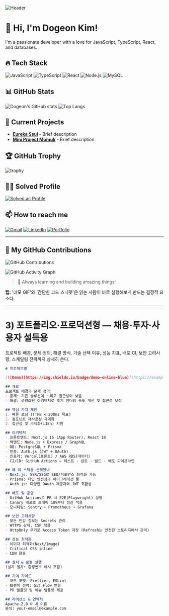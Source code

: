 ![Header](https://capsule-render.vercel.app/api?type=waving&color=gradient&height=200&section=header&text=Dogeon's%20GitHub&fontSize=40&fontAlignY=35&desc=Welcome%20to%20my%20profile!&descSize=20&descAlignY=55)

# 👋 Hi, I'm Dogeon Kim!
I'm a passionate developer with a love for JavaScript, TypeScript, React, and databases.

## 🔥 Tech Stack
![JavaScript](https://img.shields.io/badge/JavaScript-F7DF1E?style=for-the-badge&logo=javascript&logoColor=black)
![TypeScript](https://img.shields.io/badge/TypeScript-3178C6?style=for-the-badge&logo=typescript&logoColor=white)
![React](https://img.shields.io/badge/React-61DAFB?style=for-the-badge&logo=react&logoColor=black)
![Node.js](https://img.shields.io/badge/Node.js-339933?style=for-the-badge&logo=nodedotjs&logoColor=white)
![MySQL](https://img.shields.io/badge/MySQL-4479A1?style=for-the-badge&logo=mysql&logoColor=white)

## 📊 GitHub Stats
![Dogeon's GitHub stats](https://github-readme-stats.vercel.app/api?username=dogeonkim1&show_icons=true&theme=radical)
![Top Langs](https://github-readme-stats.vercel.app/api/top-langs/?username=dogeonkim1&layout=compact&theme=radical)

## 🚀 Current Projects
- **[Eureka Ssul](https://github.com/pillow12360/eureka-ssul)** - Brief description
- **[Mini Project Momuk](https://github.com/mini-project-03/Backend3)** - Brief description

## 🏆 GitHub Trophy
![trophy](https://github-profile-trophy.vercel.app/?username=dogeonkim1&theme=onedark)

## 🏃‍♂️ Solved Profile
[![Solved.ac Profile](http://mazassumnida.wtf/api/generate_badge?boj=caddibo4)](https://solved.ac/caddibo4)

## 📫 How to reach me
[![Gmail](https://img.shields.io/badge/Gmail-d14836?style=for-the-badge&logo=gmail&logoColor=white)](mailto:your-email@gmail.com)
[![LinkedIn](https://img.shields.io/badge/LinkedIn-0077B5?style=for-the-badge&logo=linkedin&logoColor=white)](https://www.linkedin.com/in/yourprofile)
[![Portfolio](https://img.shields.io/badge/Portfolio-000000?style=for-the-badge&logo=firefox&logoColor=white)](https://your-portfolio.com)

---
## 🌱 My GitHub Contributions
![GitHub Contributions](https://github-readme-streak-stats.herokuapp.com/?user=dogeonkim1&theme=tokyonight&hide_border=true)

![GitHub Activity Graph](https://github-readme-activity-graph.vercel.app/graph?username=dogeonkim1&theme=github)

> 🚀 Always learning and building amazing things!


**팁:** '데모 GIF'와 '간단한 코드 스니펫'은 읽는 사람이 바로 실행해보게 만드는 결정적 요소다.

---

# 3) 포트폴리오·프로덕션형 — 채용·투자·사용자 설득용
프로젝트 배경, 문제 정의, 해결 방식, 기술 선택 이유, 성능 지표, 배포·CI, 보안 고려사항, 스케일링 전략까지 상세히 쓴다.

```markdown
# 프로젝트명

[![Demo](https://img.shields.io/badge/demo-online-blue)](https://example.com) [![License](https://img.shields.io/badge/license-Apache--2.0-blueviolet)](LICENSE)

## 개요
프로젝트 배경과 문제 정의:
- 문제: 기존 솔루션이 느리고 접근성이 낮음
- 해결: 경량화된 아키텍처로 초기 렌더링 속도 개선 및 접근성 보장

## 핵심 가치 제안
1. 빠른 로딩 (TTFB < 200ms 목표)
2. 컴포넌트 재사용성 극대화
3. 접근성 및 국제화(i18n) 지원

## 아키텍처
- 프론트엔드: Next.js 15 (App Router), React 18
- 백엔드: Node.js + Express / GraphQL
- DB: PostgreSQL + Prisma
- 인증: Auth.js (JWT + OAuth)
- 인프라: Vercel(프론트) / AWS RDS(데이터)
- CI/CD: GitHub Actions — 테스트 · 린트 · 빌드 · 배포 파이프라인

## 왜 이 스택을 선택했나
- Next.js: SSR/SSG로 SEO/퍼포먼스 최적화 가능
- Prisma: 타입 안전성과 마이그레이션 툴
- Auth.js: 다양한 OAuth 제공자와 JWT 호환성

## 배포 및 운영
- GitHub Actions로 PR 시 E2E(Playwright) 실행
- Canary 배포로 트래픽 10%부터 점진 적용
- 모니터링: Sentry + Prometheus + Grafana

## 보안 고려사항
- 모든 민감 정보는 Secrets 관리
- HTTPS 강제, CSP 적용
- HttpOnly 쿠키로 Access Token 저장 (Refresh는 안전한 스토리지에서 관리)

## 성능 최적화
- 이미지 최적화(Next/Image)
- Critical CSS inline
- CDN 활용

## 설치 & 로컬 실행
(설치 절차: 환경변수 예시 포함)

## 기여 가이드
- 코드 포맷: Prettier, ESLint
- 브랜치 전략: Git Flow 변형
- PR 템플릿 및 이슈 템플릿 제공

## 라이선스 & 연락처
Apache-2.0 © 네 이름  
문의: your-email@example.com
